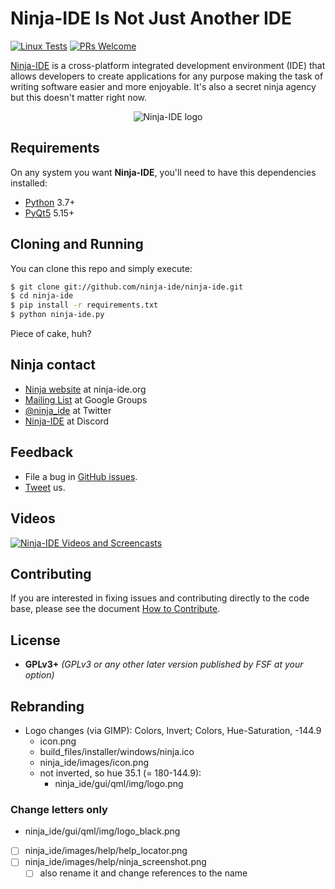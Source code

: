 # Ninja-IDE Is Not Just Another IDE
[![Linux Tests](https://github.com/ninja-ide/ninja-ide/actions/workflows/linux.yml/badge.svg)](https://github.com/ninja-ide/ninja-ide/actions/workflows/linux.yml)
[![PRs Welcome](https://img.shields.io/badge/PRs-welcome-brightgreen.svg?style=flat)](http://makeapullrequest.com)

 [Ninja-IDE](http://ninja-ide.org) is a cross-platform integrated development environment (IDE) that allows developers to create applications for any purpose making the task of writing software easier and more enjoyable. It's also a secret ninja agency but this doesn't matter right now.

<p align="center">
  <img alt="Ninja-IDE logo" src="https://github.com/ninja-ide/ninja-ide/blob/develop/ninja_ide/gui/qml/img/logo.png?raw=true">
</p>


## Requirements
On any system you want **Ninja-IDE**, you'll need to have this dependencies installed:

- [Python](https://python.org "Python Homepage") 3.7+
- [PyQt5](https://riverbankcomputing.com/software/pyqt/intro) 5.15+

## Cloning and Running
You can clone this repo and simply execute:

```bash
$ git clone git://github.com/ninja-ide/ninja-ide.git
$ cd ninja-ide
$ pip install -r requirements.txt
$ python ninja-ide.py
```

Piece of cake, huh?

## Ninja contact
-   [Ninja website](http://ninja-ide.org "http://ninja-ide.org") at ninja-ide.org
-   [Mailing List](http://groups.google.com/group/ninja-ide/topics "Ninja Google Groups") at Google Groups
-   [@ninja\_ide](https://twitter.com/ninja_ide "@ninja_ide") at Twitter
-   [Ninja-IDE](https://discord.gg/4s4SxCa) at Discord

## Feedback
- File a bug in [GitHub issues](https://github.com/ninja-ide/ninja-ide/issues).
- [Tweet](https://twitter/ninja_ide) us.

## Videos
[![Ninja-IDE Videos and Screencasts](http://img.youtube.com/vi/xShpNY5w-64/0.jpg)](https://www.youtube.com/channel/UCPopm5397ozfsS8FOSSOWGQ "Ninja-IDE Videos and Screencasts")

## Contributing
If you are interested in fixing issues and contributing directly to the code base, please see the document [How to Contribute](https://github.com/ninja-ide/ninja-ide/wiki/How-to-Contribute).

## License
-   **GPLv3+** *(GPLv3 or any other later version published by FSF at your option)*

## Rebranding
- Logo changes (via GIMP): Colors, Invert; Colors, Hue-Saturation, -144.9
  - icon.png
  - build_files/installer/windows/ninja.ico
  - ninja_ide/images/icon.png
  - not inverted, so hue 35.1 (= 180-144.9):
    - ninja_ide/gui/qml/img/logo.png

### Change letters only
- ninja_ide/gui/qml/img/logo_black.png
- [ ] ninja_ide/images/help/help_locator.png
- [ ] ninja_ide/images/help/ninja_screenshot.png
  - [ ] also rename it and change references to the name
